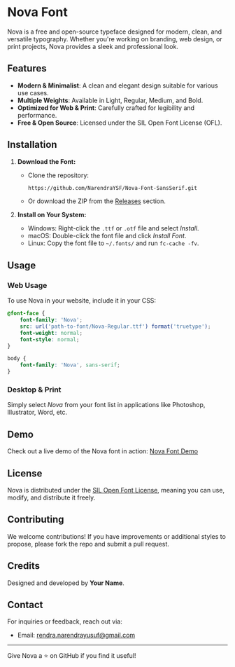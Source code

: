 # Nova Font

Nova is a free and open-source typeface designed for modern, clean, and versatile typography. Whether you're working on branding, web design, or print projects, Nova provides a sleek and professional look.

## Features
- **Modern & Minimalist**: A clean and elegant design suitable for various use cases.
- **Multiple Weights**: Available in Light, Regular, Medium, and Bold.
- **Optimized for Web & Print**: Carefully crafted for legibility and performance.
- **Free & Open Source**: Licensed under the SIL Open Font License (OFL).

## Installation
1. **Download the Font:**
   - Clone the repository:
     ```sh
     https://github.com/NarendraYSF/Nova-Font-SansSerif.git
     ```
   - Or download the ZIP from the [Releases](https://github.com/NarendraYSF/Nova-Font-SansSerif/releases) section.

2. **Install on Your System:**
   - Windows: Right-click the `.ttf` or `.otf` file and select *Install*.
   - macOS: Double-click the font file and click *Install Font*.
   - Linux: Copy the font file to `~/.fonts/` and run `fc-cache -fv`.

## Usage
### Web Usage
To use Nova in your website, include it in your CSS:
```css
@font-face {
    font-family: 'Nova';
    src: url('path-to-font/Nova-Regular.ttf') format('truetype');
    font-weight: normal;
    font-style: normal;
}

body {
    font-family: 'Nova', sans-serif;
}
```

### Desktop & Print
Simply select *Nova* from your font list in applications like Photoshop, Illustrator, Word, etc.

## Demo
Check out a live demo of the Nova font in action: [Nova Font Demo](https://novafont-demo.netlify.app/)

## License
Nova is distributed under the [SIL Open Font License](https://scripts.sil.org/OFL), meaning you can use, modify, and distribute it freely.

## Contributing
We welcome contributions! If you have improvements or additional styles to propose, please fork the repo and submit a pull request.

## Credits
Designed and developed by **Your Name**.

## Contact
For inquiries or feedback, reach out via:
- Email: rendra.narendrayusuf@gmail.com

---
Give Nova a ⭐ on GitHub if you find it useful!

